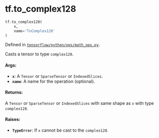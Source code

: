 <div itemscope itemtype="http://developers.google.com/ReferenceObject">
<meta itemprop="name" content="tf.to_complex128" />
<meta itemprop="path" content="Stable" />
</div>

# tf.to_complex128

``` python
tf.to_complex128(
    x,
    name='ToComplex128'
)
```



Defined in [`tensorflow/python/ops/math_ops.py`](/code/stable/tensorflow/python/ops/math_ops.py).

Casts a tensor to type `complex128`.

#### Args:

* <b>`x`</b>: A `Tensor` or `SparseTensor` or `IndexedSlices`.
* <b>`name`</b>: A name for the operation (optional).


#### Returns:

A `Tensor` or `SparseTensor` or `IndexedSlices` with same shape as `x` with
type `complex128`.


#### Raises:

* <b>`TypeError`</b>: If `x` cannot be cast to the `complex128`.